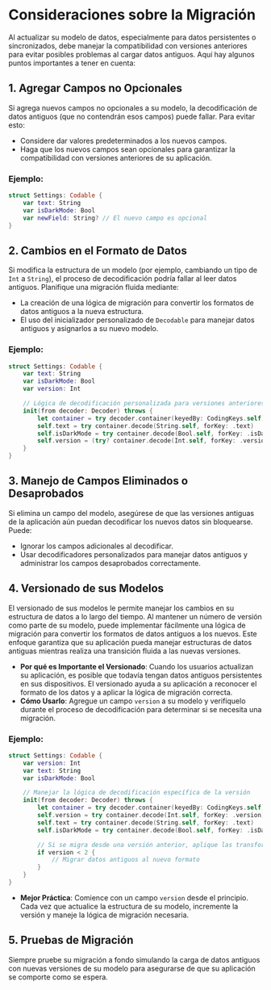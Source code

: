 # Consideraciones sobre la Migración

Al actualizar su modelo de datos, especialmente para datos persistentes o sincronizados, debe manejar la compatibilidad con versiones anteriores para evitar posibles problemas al cargar datos antiguos. Aquí hay algunos puntos importantes a tener en cuenta:

## 1. Agregar Campos no Opcionales
Si agrega nuevos campos no opcionales a su modelo, la decodificación de datos antiguos (que no contendrán esos campos) puede fallar. Para evitar esto:
- Considere dar valores predeterminados a los nuevos campos.
- Haga que los nuevos campos sean opcionales para garantizar la compatibilidad con versiones anteriores de su aplicación.

### Ejemplo:
```swift
struct Settings: Codable {
    var text: String
    var isDarkMode: Bool
    var newField: String? // El nuevo campo es opcional
}
```

## 2. Cambios en el Formato de Datos
Si modifica la estructura de un modelo (por ejemplo, cambiando un tipo de `Int` a `String`), el proceso de decodificación podría fallar al leer datos antiguos. Planifique una migración fluida mediante:
- La creación de una lógica de migración para convertir los formatos de datos antiguos a la nueva estructura.
- El uso del inicializador personalizado de `Decodable` para manejar datos antiguos y asignarlos a su nuevo modelo.

### Ejemplo:
```swift
struct Settings: Codable {
    var text: String
    var isDarkMode: Bool
    var version: Int

    // Lógica de decodificación personalizada para versiones anteriores
    init(from decoder: Decoder) throws {
        let container = try decoder.container(keyedBy: CodingKeys.self)
        self.text = try container.decode(String.self, forKey: .text)
        self.isDarkMode = try container.decode(Bool.self, forKey: .isDarkMode)
        self.version = (try? container.decode(Int.self, forKey: .version)) ?? 1 // Valor predeterminado para datos antiguos
    }
}
```

## 3. Manejo de Campos Eliminados o Desaprobados
Si elimina un campo del modelo, asegúrese de que las versiones antiguas de la aplicación aún puedan decodificar los nuevos datos sin bloquearse. Puede:
- Ignorar los campos adicionales al decodificar.
- Usar decodificadores personalizados para manejar datos antiguos y administrar los campos desaprobados correctamente.

## 4. Versionado de sus Modelos

El versionado de sus modelos le permite manejar los cambios en su estructura de datos a lo largo del tiempo. Al mantener un número de versión como parte de su modelo, puede implementar fácilmente una lógica de migración para convertir los formatos de datos antiguos a los nuevos. Este enfoque garantiza que su aplicación pueda manejar estructuras de datos antiguas mientras realiza una transición fluida a las nuevas versiones.

- **Por qué es Importante el Versionado**: Cuando los usuarios actualizan su aplicación, es posible que todavía tengan datos antiguos persistentes en sus dispositivos. El versionado ayuda a su aplicación a reconocer el formato de los datos y a aplicar la lógica de migración correcta.
- **Cómo Usarlo**: Agregue un campo `version` a su modelo y verifíquelo durante el proceso de decodificación para determinar si se necesita una migración.

### Ejemplo:
```swift
struct Settings: Codable {
    var version: Int
    var text: String
    var isDarkMode: Bool

    // Manejar la lógica de decodificación específica de la versión
    init(from decoder: Decoder) throws {
        let container = try decoder.container(keyedBy: CodingKeys.self)
        self.version = try container.decode(Int.self, forKey: .version)
        self.text = try container.decode(String.self, forKey: .text)
        self.isDarkMode = try container.decode(Bool.self, forKey: .isDarkMode)

        // Si se migra desde una versión anterior, aplique las transformaciones necesarias aquí
        if version < 2 {
            // Migrar datos antiguos al nuevo formato
        }
    }
}
```

- **Mejor Práctica**: Comience con un campo `version` desde el principio. Cada vez que actualice la estructura de su modelo, incremente la versión y maneje la lógica de migración necesaria.

## 5. Pruebas de Migración
Siempre pruebe su migración a fondo simulando la carga de datos antiguos con nuevas versiones de su modelo para asegurarse de que su aplicación se comporte como se espera.
